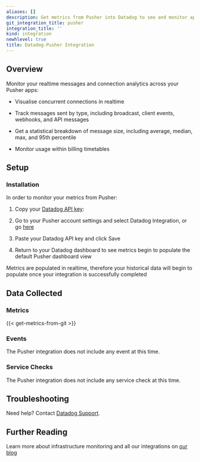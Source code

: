 ```yaml
---
aliases: []
description: Get metrics from Pusher into Datadog to see and monitor app engagement.
git_integration_title: pusher
integration_title: ''
kind: integration
newhlevel: true
title: Datadog-Pusher Integration
---
```



## Overview

Monitor your realtime messages and connection analytics across your Pusher apps:

* Visualise concurrent connections in realtime

* Track messages sent by type, including broadcast, client events, webhooks, and API messages

* Get a statistical breakdown of message size, including average, median, max, and 95th percentile

* Monitor usage within billing timetables

## Setup
### Installation

In order to monitor your metrics from Pusher:

1. Copy your [Datadog API key](https://app.datadoghq.com/account/settings#api):

2. Go to your Pusher account settings and select Datadog Integration, or go [here](https://dashboard.pusher.com/accounts/sign_in)

3. Paste your Datadog API key and click Save

4. Return to your Datadog dashboard to see metrics begin to populate the default Pusher dashboard view 

<div class="alert alert-info">
Metrics are populated in realtime, therefore your historical data will begin to populate once your integration is successfully completed
</div>

## Data Collected
### Metrics
{{< get-metrics-from-git >}}

### Events
The Pusher integration does not include any event at this time.

### Service Checks
The Pusher integration does not include any service check at this time.

## Troubleshooting
Need help? Contact [Datadog Support](http://docs.datadoghq.com/help/).

## Further Reading
Learn more about infrastructure monitoring and all our integrations on [our blog](https://www.datadoghq.com/blog/)